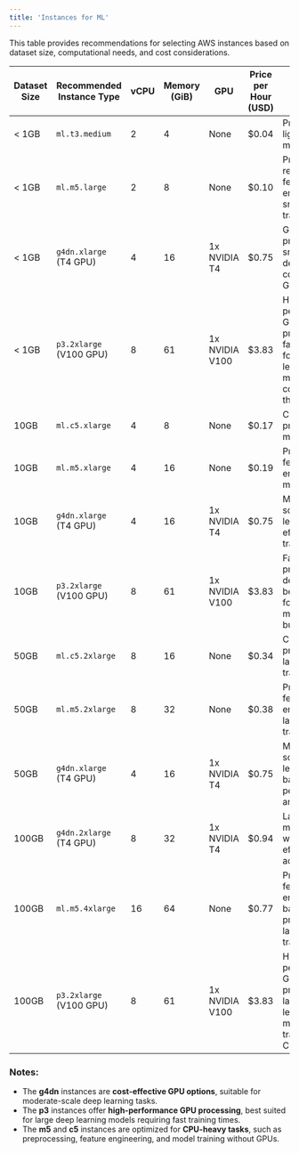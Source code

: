 ```yaml
---
title: 'Instances for ML'
---
```


This table provides recommendations for selecting AWS instances based on dataset size, computational needs, and cost considerations.

| **Dataset Size** | **Recommended Instance Type** | **vCPU** | **Memory (GiB)** | **GPU** | **Price per Hour (USD)** | **Suitable Tasks** |
|-----------------|------------------------------|----------|------------------|---------|--------------------------|--------------------|
| < 1GB          | `ml.t3.medium`                | 2        | 4                | None    | $0.04                    | Preprocessing, lightweight model training |
| < 1GB          | `ml.m5.large`                 | 2        | 8                | None    | $0.10                    | Preprocessing, regression, feature engineering, small model training |
| < 1GB          | `g4dn.xlarge` (T4 GPU)        | 4        | 16               | 1x NVIDIA T4 | $0.75 | GPU processing for small-scale deep learning, cost-effective GPU option |
| < 1GB          | `p3.2xlarge` (V100 GPU)       | 8        | 61               | 1x NVIDIA V100 | $3.83 | High-performance GPU processing, faster training for deep learning models, higher cost but faster than `g4dn` |
| 10GB          | `ml.c5.xlarge`                | 4        | 8                | None    | $0.17                    | CPU-heavy processing, model training |
| 10GB          | `ml.m5.xlarge`                | 4        | 16               | None    | $0.19                    | Preprocessing, feature engineering, model training |
| 10GB          | `g4dn.xlarge` (T4 GPU)        | 4        | 16               | 1x NVIDIA T4 | $0.75 | Moderate-scale deep learning, cost-effective GPU training |
| 10GB          | `p3.2xlarge` (V100 GPU)       | 8        | 61               | 1x NVIDIA V100 | $3.83 | Faster GPU processing for deep learning, better suited for larger models if budget allows |
| 50GB          | `ml.c5.2xlarge`               | 8        | 16               | None    | $0.34                    | CPU-heavy processing, large model training |
| 50GB          | `ml.m5.2xlarge`               | 8        | 32               | None    | $0.38                    | Preprocessing, feature engineering, large model training |
| 50GB          | `g4dn.xlarge` (T4 GPU)        | 4        | 16               | 1x NVIDIA T4 | $0.75 | Moderate-scale deep learning, balanced performance and cost |
| 100GB         | `g4dn.2xlarge` (T4 GPU)       | 8        | 32               | 1x NVIDIA T4 | $0.94 | Large-scale model training with cost-effective GPU acceleration |
| 100GB         | `ml.m5.4xlarge`               | 16       | 64               | None    | $0.77                    | Preprocessing, feature engineering, batch processing, large model training |
| 100GB         | `p3.2xlarge` (V100 GPU)       | 8        | 61               | 1x NVIDIA V100 | $3.83 | High-performance GPU processing for large deep learning models (e.g., transformers, CNNs) |

### Notes:
- The **g4dn** instances are **cost-effective GPU options**, suitable for moderate-scale deep learning tasks.
- The **p3** instances offer **high-performance GPU processing**, best suited for large deep learning models requiring fast training times.
- The **m5** and **c5** instances are optimized for **CPU-heavy tasks**, such as preprocessing, feature engineering, and model training without GPUs.
